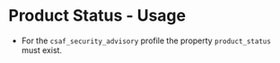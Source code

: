 # Product Status - Usage

* For the `csaf_security_advisory` profile the property `product_status` must
  exist.
